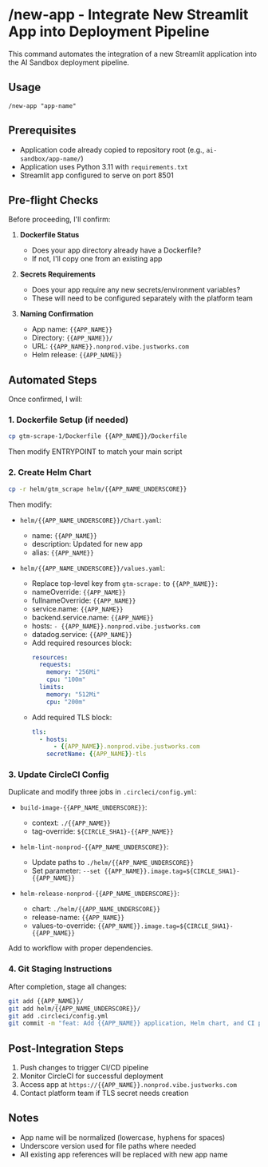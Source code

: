 # /new-app - Integrate New Streamlit App into Deployment Pipeline

This command automates the integration of a new Streamlit application into the AI Sandbox deployment pipeline.

## Usage
```
/new-app "app-name"
```

## Prerequisites
- Application code already copied to repository root (e.g., `ai-sandbox/app-name/`)
- Application uses Python 3.11 with `requirements.txt`
- Streamlit app configured to serve on port 8501

## Pre-flight Checks

Before proceeding, I'll confirm:

1. **Dockerfile Status**
   - Does your app directory already have a Dockerfile?
   - If not, I'll copy one from an existing app

2. **Secrets Requirements**
   - Does your app require any new secrets/environment variables?
   - These will need to be configured separately with the platform team

3. **Naming Confirmation**
   - App name: `{{APP_NAME}}`
   - Directory: `{{APP_NAME}}/`
   - URL: `{{APP_NAME}}.nonprod.vibe.justworks.com`
   - Helm release: `{{APP_NAME}}`

## Automated Steps

Once confirmed, I will:

### 1. Dockerfile Setup (if needed)
```bash
cp gtm-scrape-1/Dockerfile {{APP_NAME}}/Dockerfile
```
Then modify ENTRYPOINT to match your main script

### 2. Create Helm Chart
```bash
cp -r helm/gtm_scrape helm/{{APP_NAME_UNDERSCORE}}
```

Then modify:
- `helm/{{APP_NAME_UNDERSCORE}}/Chart.yaml`:
  - name: `{{APP_NAME}}`
  - description: Updated for new app
  - alias: `{{APP_NAME}}`

- `helm/{{APP_NAME_UNDERSCORE}}/values.yaml`:
  - Replace top-level key from `gtm-scrape:` to `{{APP_NAME}}:`
  - nameOverride: `{{APP_NAME}}`
  - fullnameOverride: `{{APP_NAME}}`
  - service.name: `{{APP_NAME}}`
  - backend.service.name: `{{APP_NAME}}`
  - hosts: `- {{APP_NAME}}.nonprod.vibe.justworks.com`
  - datadog.service: `{{APP_NAME}}`
  - Add required resources block:
    ```yaml
    resources:
      requests:
        memory: "256Mi"
        cpu: "100m"
      limits:
        memory: "512Mi"
        cpu: "200m"
    ```
  - Add required TLS block:
    ```yaml
    tls:
      - hosts:
          - {{APP_NAME}}.nonprod.vibe.justworks.com
        secretName: {{APP_NAME}}-tls
    ```

### 3. Update CircleCI Config
Duplicate and modify three jobs in `.circleci/config.yml`:

- `build-image-{{APP_NAME_UNDERSCORE}}`:
  - context: `./{{APP_NAME}}`
  - tag-override: `${CIRCLE_SHA1}-{{APP_NAME}}`
  
- `helm-lint-nonprod-{{APP_NAME_UNDERSCORE}}`:
  - Update paths to `./helm/{{APP_NAME_UNDERSCORE}}`
  - Set parameter: `--set {{APP_NAME}}.image.tag=${CIRCLE_SHA1}-{{APP_NAME}}`

- `helm-release-nonprod-{{APP_NAME_UNDERSCORE}}`:
  - chart: `./helm/{{APP_NAME_UNDERSCORE}}`
  - release-name: `{{APP_NAME}}`
  - values-to-override: `{{APP_NAME}}.image.tag=${CIRCLE_SHA1}-{{APP_NAME}}`

Add to workflow with proper dependencies.

### 4. Git Staging Instructions
After completion, stage all changes:
```bash
git add {{APP_NAME}}/
git add helm/{{APP_NAME_UNDERSCORE}}/
git add .circleci/config.yml
git commit -m "feat: Add {{APP_NAME}} application, Helm chart, and CI pipeline"
```

## Post-Integration Steps
1. Push changes to trigger CI/CD pipeline
2. Monitor CircleCI for successful deployment
3. Access app at `https://{{APP_NAME}}.nonprod.vibe.justworks.com`
4. Contact platform team if TLS secret needs creation

## Notes
- App name will be normalized (lowercase, hyphens for spaces)
- Underscore version used for file paths where needed
- All existing app references will be replaced with new app name